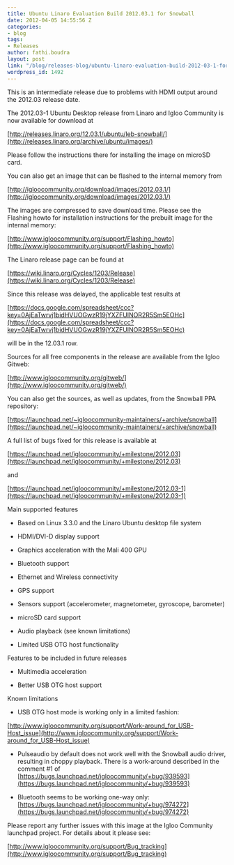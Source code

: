 ```yaml
---
title: Ubuntu Linaro Evaluation Build 2012.03.1 for Snowball
date: 2012-04-05 14:55:56 Z
categories:
- blog
tags:
- Releases
author: fathi.boudra
layout: post
link: "/blog/releases-blog/ubuntu-linaro-evaluation-build-2012-03-1-for-snowball/"
wordpress_id: 1492
---
```


This is an intermediate release due to problems with HDMI output around the 2012.03 release date.

The 2012.03-1 Ubuntu Desktop release from Linaro and Igloo Community is now available for download at

[http://releases.linaro.org/12.03.1/ubuntu/leb-snowball/](http://releases.linaro.org/archive/ubuntu/images/)

Please follow the instructions there for installing the image on microSD card.

You can also get an image that can be flashed to the internal memory from

[http://igloocommunity.org/download/images/2012.03.1/](http://igloocommunity.org/download/images/2012.03.1/)

The images are compressed to save download time. Please see the Flashing howto for installation instructions for the prebuilt image for the internal memory:

[http://www.igloocommunity.org/support/Flashing_howto](http://www.igloocommunity.org/support/Flashing_howto)

The Linaro release page can be found at

[https://wiki.linaro.org/Cycles/1203/Release](https://wiki.linaro.org/Cycles/1203/Release)

Since this release was delayed, the applicable test results at

[https://docs.google.com/spreadsheet/ccc?key=0AjEaTwrvj1bidHVUOGwzR19jYXZFUlNOR2R5Sm5EOHc](https://docs.google.com/spreadsheet/ccc?key=0AjEaTwrvj1bidHVUOGwzR19jYXZFUlNOR2R5Sm5EOHc)

will be in the 12.03.1 row.

Sources for all free components in the release are available from the Igloo Gitweb:

[http://www.igloocommunity.org/gitweb/](http://www.igloocommunity.org/gitweb/)

You can also get the sources, as well as updates, from the Snowball PPA repository:

[https://launchpad.net/~igloocommunity-maintainers/+archive/snowball](https://launchpad.net/~igloocommunity-maintainers/+archive/snowball)

A full list of bugs fixed for this release is available at

[https://launchpad.net/igloocommunity/+milestone/2012.03](https://launchpad.net/igloocommunity/+milestone/2012.03)

and

[https://launchpad.net/igloocommunity/+milestone/2012.03-1](https://launchpad.net/igloocommunity/+milestone/2012.03-1)

Main supported features


  * Based on Linux 3.3.0 and the Linaro Ubuntu desktop file system


  * HDMI/DVI-D display support


  * Graphics acceleration with the Mali 400 GPU


  * Bluetooth support


  * Ethernet and Wireless connectivity


  * GPS support


  * Sensors support (accelerometer, magnetometer, gyroscope, barometer)


  * microSD card support


  * Audio playback (see known limitations)


  * Limited USB OTG host functionality


Features to be included in future releases


  * Multimedia acceleration


  * Better USB OTG host support


Known limitations

  * USB OTG host mode is working only in a limited fashion:
  
[http://www.igloocommunity.org/support/Work-around_for_USB-Host_issue](http://www.igloocommunity.org/support/Work-around_for_USB-Host_issue)


  * Pulseaudio by default does not work well with the Snowball audio
driver, resulting in choppy playback. There is a work-around described
in the comment #1 of
[https://bugs.launchpad.net/igloocommunity/+bug/939593](https://bugs.launchpad.net/igloocommunity/+bug/939593)


  * Bluetooth seems to be working one-way only:
[https://bugs.launchpad.net/igloocommunity/+bug/974272](https://bugs.launchpad.net/igloocommunity/+bug/974272)


Please report any further issues with this image at the Igloo Community launchpad project. For details about it please see:

[http://www.igloocommunity.org/support/Bug_tracking](http://www.igloocommunity.org/support/Bug_tracking)
